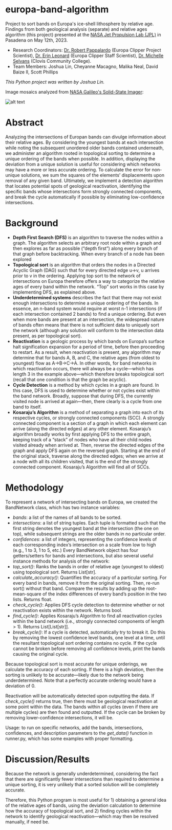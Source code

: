 # europa-band-algorithm
Project to sort bands on Europa's ice-shell lithosphere by relative age. Findings from both geological analysis (separate) and relative ages algorithm (this project) presented at the [NASA Jet Propulsion Lab (JPL)](https://www.jpl.nasa.gov/) in Pasadena on May 12th, 2023. 
* Research Coordinators: [Dr. Robert Pappalardo](https://science.jpl.nasa.gov/people/pappalardo/) (Europa Clipper Project Scientist), [Dr. Erin Leonard](https://science.jpl.nasa.gov/people/leonard/) (Europa Clipper Staff Scientist), [Dr. Michelle Selvans](https://airandspace.si.edu/people/staff/michelle-selvans) (Clovis Community College).
* Team Members: Joshua Lin, Cheyanne Macagno, Malika Neal, David Baize II, Scott Phillips

*This Python project was written by Joshua Lin.*

Image mosaics analyzed from [NASA Galileo's Solid-State Imager](https://astrogeology.usgs.gov/search/map/Europa/Mosaic/Equirectangular_Mosaics_of_Europa_v3):

![alt text](https://astrogeology.usgs.gov/cache/images/1ca8fca37b10e3db141f165ce9990965_Europa_mosaic_thumbnail_xl.JPG "Galileo Mosaics")

# Abstract

Analyzing the intersections of Europan bands can divulge information about their relative ages. By considering the youngest bands at each intersection while noting the subsequent unordered older bands contained underneath, we administer an algorithm rooted in topological sorting to determine a unique ordering of the bands when possible. In addition, displaying the deviation from a unique solution is useful for considering which networks may have a more or less accurate ordering. To calculate the error for non-unique solutions, we sum the squares of the elements’ displacements upon removal of any given band. Ultimately, we implement a detection algorithm that locates potential spots of geological reactivation, identifying the specific bands whose intersections form strongly connected components, and break the cycle automatically if possible by eliminating low-confidence intersections.

# Background
* **Depth First Search (DFS)** is an algorithm to traverse the nodes within a graph. The algorithm selects an arbitrary root node within a graph and then explores as far as possible (“depth first”) along every branch of that graph before backtracking. When every branch of a node has been explored 
* **Topological sort** is an algorithm that orders the nodes in a Directed Acyclic Graph (DAG) such that for every directed edge u→v, u arrives prior to v in the ordering. Applying top sort to the network of intersections on Europa therefore offers a way to categorize the relative ages of every band within the network. “Top” sort works in this case by implementing DFS, as explained above.
* **Underdetermined systems** describes the fact that there may not exist enough intersections to determine a unique ordering of the bands. In essence, an n-band system would require at worst n-1 intersections (if each intersection contained 2 bands) to find a unique ordering. But even when more bands are present at an intersection, the widespread nature of bands often means that there is not sufficient data to uniquely sort the network (although any solution will conform to the intersection data present, as per topological sort).
* **Reactivation** is a geologic process by which bands on Europa’s surface halt signification expansion for a period of time, before then proceeding to restart. As a result, when reactivation is present, any algorithm may determine that for bands A, B, and C, the relative ages (from oldest to youngest) flow as A→B→C→A. In other words, for band networks in which reactivation occurs, there will always be a cycle—which has length 3 in the example above—which therefore breaks topological sort (recall that one condition is that the graph be acyclic).
* **Cycle Detection** is a method by which cycles in a graph are found. In this case, DFS is used to determine whether or not cycles exist within the band network. Broadly, suppose that during DFS, the currently visited node is arrived at again—then, there clearly is a cycle from one band to itself.
* **Kosaraju’s Algorithm** is a method of separating a graph into each of its respective cycles, or strongly connected components (SCC). A strongly connected component is a section of a graph in which each element can arrive (along the directed edges) at any other element. Kosaraju’s algorithm broadly works by first applying DFS to the entire graph, keeping track of a “stack” of nodes who have all their child nodes visited already when arrived at. Then, reverse the directed edges of the graph and apply DFS again on the reversed graph. Starting at the end of the original stack, traverse along the directed edges; when we arrive at a node with all its children visited, that is the end of the strongly connected component. Kosaraju’s Algorithm will find all of SCCs. 

# Methodology
To represent a network of intersecting bands on Europa, we created the BandNetwork class, which has two instance variables: 
* *bands*: a list of the names of all bands to be sorted.
* *intersections*: a list of string tuples. Each tuple is formatted such that the first string denotes the youngest band at the intersection (the one on top), while subsequent strings are the older bands in no particular order.
* *confidences*: a list of integers, representing the confidence levels of each corresponding index’s intersection on a scale from low to high (e.g., 1 to 3, 1 to 5, etc.)
Every BandNetwork object has four getters/setters for bands and intersections, but also several useful instance methods for analysis of the network:
* *top\_sort()*: Ranks the bands in order of relative age (youngest to oldest) using topological sort. Returns List[str].
* *calculate\_accuracy()*: Quantifies the accuracy of a particular sorting. For every band in bands, remove it from the original sorting. Then, re-run sort() without that band. Compare the results by adding up the root-mean-square of the index differences of every band’s position in the two lists. Returns float.
* *check\_cycle()*: Applies DFS cycle detection to determine whether or not reactivation exists within the network. Returns bool. 
* *find\_cycle()*: Applies Kosaraju’s Algorithm to find all reactivation cycles within the band network (i.e., strongly connected components of length > 1). Returns List[List[str]].
* *break\_cycle()*: If a cycle is detected, automatically try to break it. Do this by removing the lowest confidence level bands, one level at a time, until the resultant topological sort ordering contains no cycle. If the cycle cannot be broken before removing all confidence levels, print the bands causing the original cycle.

Because topological sort is most accurate for unique orderings, we calculate the accuracy of each sorting. If there is a high deviation, then the sorting is unlikely to be accurate—likely due to the network being underdetermined. Note that a perfectly accurate ordering would have a deviation of 0.

Reactivation will be automatically detected upon outputting the data. If *check\_cycle()* returns true, then there must be geological reactivation at some point within the data. The bands within all cycles (even if there are multiple cycles) are then found and outputted. If the cycle can be broken by removing lower-confidence intersections, it will be.

Usage: to run on specific networks, add the bands, intersections, confidences, and description parameters to the *get\_data()* function in runner.py, which has some examples with proper formatting.

# Discussion/Results

Because the network is generally underdetermined, considering the fact that there are significantly fewer intersections than required to determine a unique sorting, it is very unlikely that a sorted solution will be completely accurate. 

Therefore, this Python program is most useful for 1) obtaining a general idea of the relative ages of bands, using the deviation calculation to determine how the accuracy of topological sort, and 2) finding cycles within the network to identify geological reactivation—which may then be resolved manually, if need be. 

